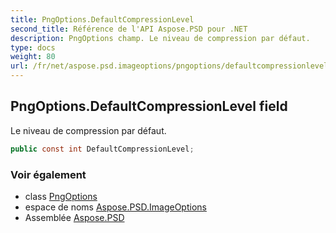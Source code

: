 ```yaml
---
title: PngOptions.DefaultCompressionLevel
second_title: Référence de l'API Aspose.PSD pour .NET
description: PngOptions champ. Le niveau de compression par défaut.
type: docs
weight: 80
url: /fr/net/aspose.psd.imageoptions/pngoptions/defaultcompressionlevel/
---
```

## PngOptions.DefaultCompressionLevel field

Le niveau de compression par défaut.

```csharp
public const int DefaultCompressionLevel;
```

### Voir également

* class [PngOptions](../)
* espace de noms [Aspose.PSD.ImageOptions](../../pngoptions/)
* Assemblée [Aspose.PSD](../../../)


